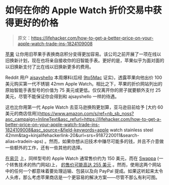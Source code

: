 # 如何在你的 Apple Watch 折价交易中获得更好的价格

> 原文：<https://lifehacker.com/how-to-get-a-better-price-on-your-apple-watch-trade-ins-1824109008>

[苹果](https://lifehacker.com/when-you-should-skip-apple-upgrades-1821013599) 让你用旧苹果手表换商店积分变得更加容易。该公司之前开展了一项在线以旧换新计划，现在也将亲自接收你的旧智能手表。更好的是，苹果似乎为面对面的以旧换新支付了比在线以旧换新更多的费用。



Reddit 用户 [ajsayshello](https://www.reddit.com/r/apple/comments/879taz/you_can_finally_trade_in_apple_watches_in_apple/) 本周爆料(后经 [9to5Mac](https://9to5mac.com/2018/03/26/apple-watch-in-store-trade-in/) 证实)，透露苹果向他出价 100 美元购买第一代不锈钢 42mm Apple Watch。相比之下，苹果的折价网站列出的原始智能手表型号的价值为 75 美元或更低。仅仅离开你的房子就要额外支付 25 美元，尽管不能保证你会得到和 ajsayshello 一样的待遇。

这也比你用第一代 Apple Watch 去亚马逊换购更划算，亚马逊目前给予 [大约 60 美元的商店信用](https://www.amazon.com/s/ref=nb_sb_noss?asc_campaign=InlineText&asc_refurl=https://lifehacker.com/how-to-get-a-better-price-on-your-apple-watch-trade-ins-1824109008&asc_source=&field-keywords=apple watch stainless steel 42mm&tag=kinjalifehackerlink-20&url=srs=9187220011&search-alias=tradein-aps) 。然而，如果你想从旧技术中赚尽可能多的钱，并且不介意做一些额外的工作，还有一些其他的选择。

[在易贝](https://www.ebay.com/sch/i.html?_from=R40&_trksid=p2499334.m570.l1311.R1.TR5.TRC1.A0.H0.Xapple+watch+first.TRS0&_nkw=apple+watch+first+generation&_sacat=0) 上，同样型号的 Apple Watch 通常售价约为 150 美元，而在 [Swappa](https://lifehacker.com/swappa-changes-its-10-flat-fee-to-a-sliding-scale-base-1788275696) (一个转售技术的热门网站)上， [的售价可能高达 255 美元](https://swappa.com/buy/apple-watch) 。然而，使用这两个网站中的任何一个都意味着要处理运输、包装以及向 PayPal 提成。如果这听起来太令人头疼，那么考虑苹果商店是一个更容易的解决方案——尽管不那么有利可图。